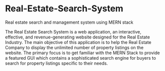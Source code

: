 # Real-Estate-Search-System
Real estate search and management system using MERN stack


The Real Estate Search System is a web application, an interactive, effective, and revenue-generating website designed for the Real Estate Industry. 
The main objective of this application is to help the Real Estate Company to display the unlimited number of property listings on the website. 
The primary focus is to get familiar with the MERN Stack to provide a featured GUI which contains a sophisticated search engine for buyers to search 
for property listings specific to their needs.

